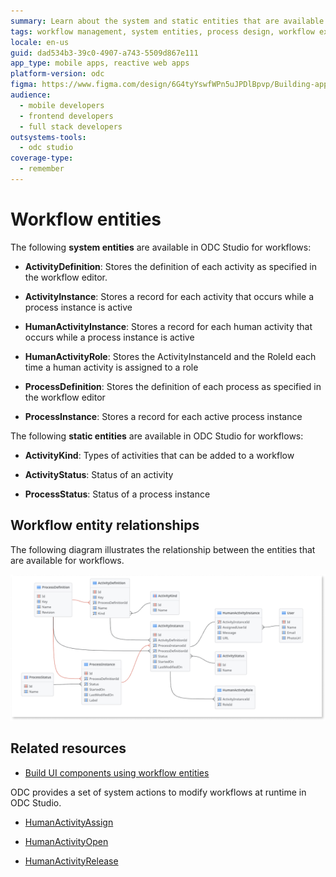 ```yaml
---
summary: Learn about the system and static entities that are available in ODC Studio for workflows
tags: workflow management, system entities, process design, workflow execution, workflow automation
locale: en-us
guid: dad534b3-39c0-4907-a743-5509d867e111
app_type: mobile apps, reactive web apps
platform-version: odc
figma: https://www.figma.com/design/6G4tyYswfWPn5uJPDlBpvp/Building-apps?node-id=6233-7
audience:
  - mobile developers
  - frontend developers
  - full stack developers
outsystems-tools:
  - odc studio
coverage-type:
  - remember
---
```


# Workflow entities

The following **system entities** are available in ODC Studio for workflows:


* **ActivityDefinition**: Stores the definition of each activity as specified in the workflow editor.

* **ActivityInstance**: Stores a record for each activity that occurs while a process instance is active

* **HumanActivityInstance**: Stores a record for each human activity that occurs while a process instance is active
  
* **HumanActivityRole**: Stores the ActivityInstanceId and the RoleId each time a human activity is assigned to a role

* **ProcessDefinition**: Stores the definition of each process as specified in the workflow editor

* **ProcessInstance**: Stores a record for each active process instance

The following **static entities** are available in ODC Studio for workflows:

* **ActivityKind**: Types of activities that can be added to a workflow

* **ActivityStatus**: Status of an activity 

* **ProcessStatus**: Status of a process instance 

## Workflow entity relationships 

The following diagram illustrates the relationship between the entities that are available for workflows. 
                                                                       
![Diagram illustrating the relationships between workflow entities](images/workflow-entities-odcs.png "Workflow entity relationships")

## Related resources

* [Build UI components using workflow entities](filter-workflows.md)

ODC provides a set of system actions to modify workflows at runtime in ODC Studio. 

* [HumanActivityAssign](../../reference/system-actions/workflows.md#humanactivityassign)

* [HumanActivityOpen](../../reference/system-actions/workflows.md#humanactivityopen)

* [HumanActivityRelease](../../reference/system-actions/workflows.md#humanactivityrelease)



